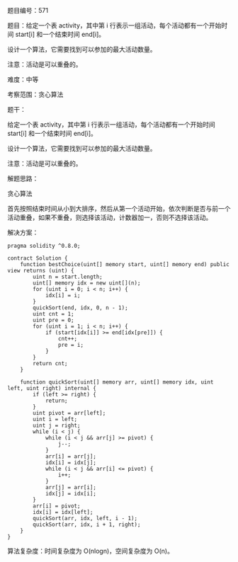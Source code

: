 题目编号：571

题目：给定一个表 activity，其中第 i 行表示一组活动，每个活动都有一个开始时间 start[i] 和一个结束时间 end[i]。

设计一个算法，它需要找到可以参加的最大活动数量。

注意：活动是可以重叠的。

难度：中等

考察范围：贪心算法

题干：

给定一个表 activity，其中第 i 行表示一组活动，每个活动都有一个开始时间 start[i] 和一个结束时间 end[i]。

设计一个算法，它需要找到可以参加的最大活动数量。

注意：活动是可以重叠的。

解题思路：

贪心算法

首先按照结束时间从小到大排序，然后从第一个活动开始，依次判断是否与前一个活动重叠，如果不重叠，则选择该活动，计数器加一，否则不选择该活动。

解决方案：

```solidity
pragma solidity ^0.8.0;

contract Solution {
    function bestChoice(uint[] memory start, uint[] memory end) public view returns (uint) {
        uint n = start.length;
        uint[] memory idx = new uint[](n);
        for (uint i = 0; i < n; i++) {
            idx[i] = i;
        }
        quickSort(end, idx, 0, n - 1);
        uint cnt = 1;
        uint pre = 0;
        for (uint i = 1; i < n; i++) {
            if (start[idx[i]] >= end[idx[pre]]) {
                cnt++;
                pre = i;
            }
        }
        return cnt;
    }

    function quickSort(uint[] memory arr, uint[] memory idx, uint left, uint right) internal {
        if (left >= right) {
            return;
        }
        uint pivot = arr[left];
        uint i = left;
        uint j = right;
        while (i < j) {
            while (i < j && arr[j] >= pivot) {
                j--;
            }
            arr[i] = arr[j];
            idx[i] = idx[j];
            while (i < j && arr[i] <= pivot) {
                i++;
            }
            arr[j] = arr[i];
            idx[j] = idx[i];
        }
        arr[i] = pivot;
        idx[i] = idx[left];
        quickSort(arr, idx, left, i - 1);
        quickSort(arr, idx, i + 1, right);
    }
}
```

算法复杂度：时间复杂度为 O(nlogn)，空间复杂度为 O(n)。